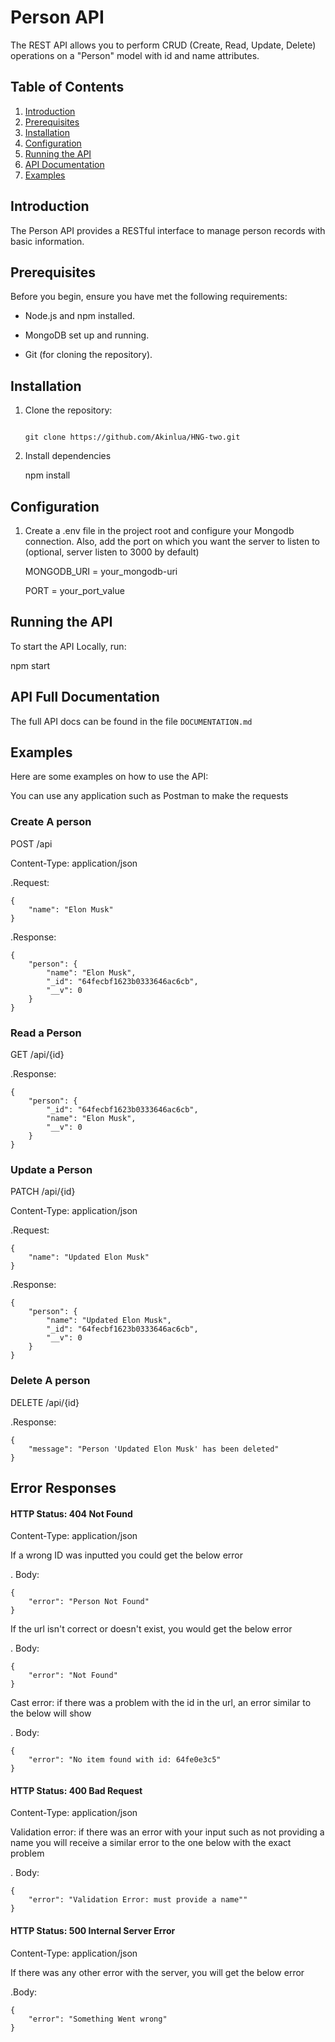 # Person API

The REST API allows you to perform CRUD (Create, Read, Update, Delete) operations on a "Person" model with id and name attributes.

## Table of Contents

1. [Introduction](#introduction)
2. [Prerequisites](#prerequisites)
3. [Installation](#installation)
4. [Configuration](#configuration)
5. [Running the API](#running-the-api)
6. [API Documentation](#api-documentation)
7. [Examples](#examples)

## Introduction

The Person API provides a RESTful interface to manage person records with basic information.

## Prerequisites

Before you begin, ensure you have met the following requirements:

- Node.js and npm installed.      

- MongoDB set up and running.

- Git (for cloning the repository).

## Installation

1. Clone the repository:

   ```shell

   git clone https://github.com/Akinlua/HNG-two.git

2. Install dependencies

    npm install

## Configuration

1. Create a .env file in the project root and configure your Mongodb connection. Also, add the port on which you want the server to listen to (optional, server listen to 3000 by default)

    MONGODB_URI = your_mongodb-uri

    PORT = your_port_value

## Running the API

To start the API Locally, run:

npm start

## API Full Documentation
The full API docs can be found in the file `DOCUMENTATION.md`

## Examples
Here are some examples on how to use the API:

You can use any application such as Postman to make the requests

### Create A person

POST /api

Content-Type: application/json

.Request:

    {
        "name": "Elon Musk"
    }

.Response:

    {
        "person": {
            "name": "Elon Musk",
            "_id": "64fecbf1623b0333646ac6cb",
            "__v": 0
        }
    }

### Read a Person
GET /api/{id}

.Response:

    {
        "person": {
            "_id": "64fecbf1623b0333646ac6cb",
            "name": "Elon Musk",
            "__v": 0
        }
    }

### Update a Person
PATCH /api/{id}

Content-Type: application/json

.Request:

    {
        "name": "Updated Elon Musk"
    }

.Response:

    {   
        "person": {
            "name": "Updated Elon Musk",
            "_id": "64fecbf1623b0333646ac6cb",
            "__v": 0
        }
    }
### Delete A person

DELETE /api/{id}

.Response:

    {
        "message": "Person 'Updated Elon Musk' has been deleted"
    }



## Error Responses

#### HTTP Status: 404 Not Found
Content-Type: application/json

If a wrong ID was inputted you could get the below error

. Body: 

    {
        "error": "Person Not Found"
    }
    
If the url isn't correct or doesn't exist, you would get the below error

. Body: 

    {
        "error": "Not Found"
    }

Cast error: if there was a problem with the id in the url, an error similar to the below will show

. Body: 

    {
        "error": "No item found with id: 64fe0e3c5"
    }

#### HTTP Status: 400 Bad Request
Content-Type: application/json

Validation error: if there was an error with your input such as not providing a name you will receive a similar error to the one below with the exact problem

. Body: 

    {
        "error": "Validation Error: must provide a name""
    }

#### HTTP Status: 500 Internal Server Error
Content-Type: application/json

If there was any other error with the server, you will get the below error

.Body:

    {
        "error": "Something Went wrong"
    }
